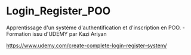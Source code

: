 # Login_Register_POO
Apprentissage d'un système d'authentification et d'inscription en POO. - Formation issu d'UDEMY par Kazi Ariyan

https://www.udemy.com/create-complete-login-register-system/
